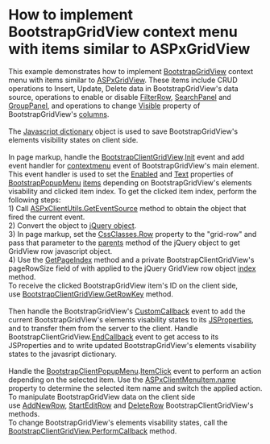 # How to implement BootstrapGridView context menu with items similar to ASPxGridView


This example demonstrates how to implement <a href="https://documentation.devexpress.com/AspNetBootstrap/DevExpress.Web.Bootstrap.BootstrapGridView.members">BootstrapGridView</a> context menu with items similar to <a href="https://documentation.devexpress.com/AspNet/DevExpress.Web.ASPxGridView.members">ASPxGridView</a>. These items include CRUD operations to Insert, Update, Delete data in BootstrapGridView's data source, operations to enable or disable <a href="https://documentation.devexpress.com/AspNet/3753/ASP-NET-WebForms-Controls/Grid-View/Concepts/Data-Shaping-and-Manipulation/Filtering/Filter-Row">FilterRow</a>, <a href="https://documentation.devexpress.com/AspNet/116151/ASP-NET-WebForms-Controls/Vertical-Grid/Concepts/Data-Shaping-and-Manipulation/Filtering/Search-Panel">SearchPanel</a> and <a href="https://documentation.devexpress.com/AspNet/3682/ASP-NET-WebForms-Controls/Grid-View/Visual-Elements/Group-Panel">GroupPanel</a>, and operations to change <a href="https://documentation.devexpress.com/AspNet/DevExpress.Web.WebColumnBase.Visible.property">Visible</a> property of BootstrapGridView's <a href="https://documentation.devexpress.com/AspNet/DevExpress.Web.GridViewColumn.members">columns</a>.<br><br>The <a href="https://www.codeproject.com/Articles/117002/Javascript-Dictionary">Javascript dictionary</a> object is used to save BootstrapGridView's elements visibility states on client side.<br><br>In page markup, handle the <a href="https://documentation.devexpress.com/AspNetBootstrap/DevExpress.Web.Bootstrap.Scripts.BootstrapClientGridView.members">BootstrapClientGridView</a>.<a href="https://documentation.devexpress.com/AspNet/DevExpress.Web.Scripts.ASPxClientControlBase.Init.event">Init</a> event and add event handler for <a href="https://developer.mozilla.org/ru/docs/Web/Events/contextmenu">contextmenu</a> event of BootstrapGridView's main element. This event handler is used to set the <a href="https://documentation.devexpress.com/AspNet/DevExpress.Web.MenuItem.Enabled.property">Enabled</a> and <a href="https://documentation.devexpress.com/AspNet/DevExpress.Web.MenuItem.Text.property">Text</a> properties of <a href="https://documentation.devexpress.com/AspNetBootstrap/DevExpress.Web.Bootstrap.BootstrapMenuItem.members">BootstrapPopupMenu</a> <a href="https://documentation.devexpress.com/AspNetBootstrap/DevExpress.Web.Bootstrap.BootstrapMenuItem.members">items</a> depending on BootstrapGridView's elements visability and clicked item index. To get the clicked item index, perform the following steps:<br>1) Call <a href="https://documentation.devexpress.com/AspNet/DevExpress.Web.Scripts.ASPxClientUtils.GetEventSource.method">ASPxClientUtils.GetEventSource</a> method to obtain the object that fired the current event.<br>2) Convert the object to <a href="https://learn.jquery.com/using-jquery-core/jquery-object/">jQuery object</a>.<br>3) In page markup, set the <a href="https://documentation.devexpress.com/AspNetBootstrap/DevExpress.Web.Bootstrap.BootstrapGridViewCssClasses.Row.property">CssClasses.Row</a> property to the "grid-row" and pass that parameter to the <a href="https://api.jquery.com/parents/">parents</a> method of the jQuery object to get GridView row javascript object.<br>4) Use the <a href="https://documentation.devexpress.com/AspNet/DevExpress.Web.Scripts.ASPxClientGridView.GetPageIndex.method">GetPageIndex</a> method and a private BootstrapClientGridView's pageRowSize field of with applied to the jQuery GridView row object <a href="https://api.jquery.com/index/">index</a> method.<br>To receive the clicked BootstrapGridView item's ID on the client side, use <a href="https://documentation.devexpress.com/AspNet/DevExpress.Web.Scripts.ASPxClientGridView.GetRowKey.method">BootstrapClientGridView.GetRowKey</a> method.<br><br>Then handle the BootstrapGridView's <a href="https://documentation.devexpress.com/AspNet/DevExpress.Web.ASPxGridView.CustomCallback.event">CustomCallback</a> event to add the current BootstrapGridView's elements visability states to its <a href="https://documentation.devexpress.com/AspNet/11816/How-to-Access-Server-Data-on-the-Client-Side">JSProperties</a>, and to transfer them from the server to the client. Handle BootstrapClientGridView.<a href="https://documentation.devexpress.com/AspNet/DevExpress.Web.Scripts.ASPxClientGridView.EndCallback.event">EndCallback</a> event to get access to its JSProperties and to write updated BootstrapGridView's elements visability states to the javasript dictionary.<br><br>Handle the <a href="https://documentation.devexpress.com/AspNetBootstrap/DevExpress.Web.Bootstrap.Scripts.BootstrapClientPopupMenu.members">BootstrapClientPopupMenu</a>.<a href="https://documentation.devexpress.com/AspNet/DevExpress.Web.Scripts.ASPxClientMenuBase.ItemClick.event">ItemClick</a> event to perform an action depending on the selected item. Use the <a href="https://documentation.devexpress.com/AspNet/DevExpress.Web.Scripts.ASPxClientMenuItem.name.property">ASPxClientMenuItem.name</a> property to determine the selected item name and switch the applied action.<br>To manipulate BootstrapGridView data on the client side use <a href="https://documentation.devexpress.com/AspNet/DevExpress.Web.Scripts.ASPxClientGridView.AddNewRow.method">AddNewRow</a>, <a href="https://documentation.devexpress.com/AspNet/DevExpress.Web.Scripts.ASPxClientGridView.StartEditRow.method">StartEditRow</a> and <a href="https://documentation.devexpress.com/AspNet/DevExpress.Web.Scripts.ASPxClientGridView.DeleteRow.method">DeleteRow</a> BootstrapClientGridView's methods.<br>To change BootstrapGridView's elements visability states, call the <a href="https://documentation.devexpress.com/AspNet/DevExpress.Web.Scripts.ASPxClientGridView.PerformCallback.overloads">BootstrapClientGridView.PerformCallback</a> method.

<br/>


